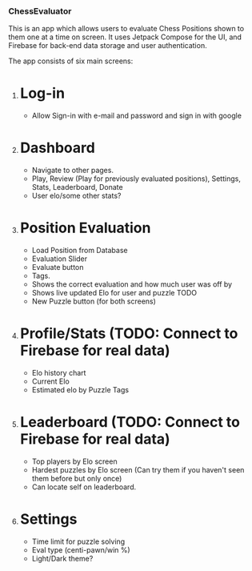### ChessEvaluator
 
This is an app which allows users to evaluate Chess Positions shown to them one at a time on screen. It uses Jetpack Compose for the UI, and Firebase for back-end data storage and user authentication.

The app consists of six main screens:

1. # Log-in 
   * Allow Sign-in with e-mail and password and sign in with google
2. # Dashboard
   * Navigate to other pages.
   * Play, Review (Play for previously evaluated positions), Settings, Stats, Leaderboard, Donate
   * User elo/some other stats?
3. # Position Evaluation
   * Load Position from Database
   * Evaluation Slider
   * Evaluate button
   * Tags.
   * Shows the correct evaluation and how much user was off by
   * Shows live updated Elo for user and puzzle TODO
   * New Puzzle button (for both screens)
4. # Profile/Stats (TODO: Connect to Firebase for real data)
   * Elo history chart
   * Current Elo
   * Estimated elo by Puzzle Tags
5. # Leaderboard (TODO: Connect to Firebase for real data)
   * Top players by Elo screen
   * Hardest puzzles by Elo screen (Can try them if you haven't seen them before but only once)
   * Can locate self on leaderboard.
6. # Settings
   * Time limit for puzzle solving
   * Eval type (centi-pawn/win %)
   * Light/Dark theme?

